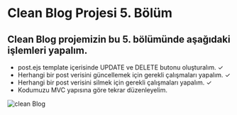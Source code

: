 ﻿# Clean Blog Projesi 5. Bölüm

## Clean Blog projemizin bu 5. bölümünde aşağıdaki işlemleri yapalım.

- post.ejs template içerisinde UPDATE ve DELETE butonu oluşturalım. ✓
- Herhangi bir post verisini güncellemek için gerekli çalışmaları yapalım. ✓
- Herhangi bir post verisini silmek için gerekli çalışmaları yapalım. ✓
- Kodumuzu MVC yapısına göre tekrar düzenleyelim.

![clean Blog](https://i.ibb.co/3rVCrvc/ezgif-com-gif-maker-1.gif)
